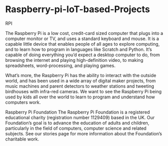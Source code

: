 # Raspberry-pi-IoT-based-Projects
RPI 

The Raspberry Pi is a low cost, credit-card sized computer that plugs into a computer monitor or TV, and uses a standard keyboard and mouse. It is a capable little device that enables people of all ages to explore computing, and to learn how to program in languages like Scratch and Python. It’s capable of doing everything you’d expect a desktop computer to do, from browsing the internet and playing high-definition video, to making spreadsheets, word-processing, and playing games.

What’s more, the Raspberry Pi  has the ability to interact with the outside world, and has been used in a wide array of digital maker projects, from music machines and parent detectors to weather stations and tweeting birdhouses with infra-red cameras. We want to see the Raspberry Pi being used by kids all over the world to learn to program and understand how computers work.

Raspberry Pi Foundation
The Raspberry Pi Foundation is a registered educational charity (registration number 1129409) based in the UK. Our Foundation’s goal is to advance the education of adults and children, particularly in the field of computers, computer science and related subjects. See our stories page for more information about the Foundation’s charitable work.
